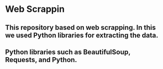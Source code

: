 # Web Scrappin 
## This repository based on web scrapping. In this we used Python libraries for extracting the data.
## Python libraries such as BeautifulSoup, Requests, and Python.
